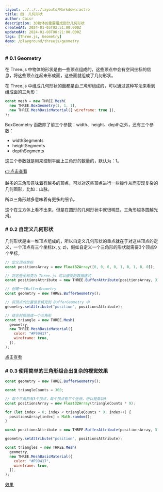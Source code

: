 ```yaml
---
layout: ../../../layouts/Markdown.astro
title: 四. 几何形状
author: Caisr
description: 3D物体的重要组成部分几何形状
createdAt: 2024-01-05T02:51:00.000Z
updatedAt: 2024-01-08T08:21:00.000Z
tags: [Three.js, Geometry]
demo: /playground/threejs/geometry
---
```


### # 0.1 Geometry

在 Three.js 中物体的形状是由一些顶点组成的，这些顶点中会有空间坐标的信息，将这些顶点连起来形成面，这些面就组成了几何形状。

在 Three.js 中组成几何形状的面都是由*三角形*组成的，可以通过这种写法来看到组成面的三角形：

```javascript
const mesh = new THREE.Mesh(
  new THREE.BoxGeometry(1, 1, 1),
  new THREE.MeshBasicMaterial({ wireframe: true }),
);
```

BoxGeometry 函数除了前三个参数：width、height、depth之外，还有三个参数：

- widthSegments
- heightSegments
- depthSegments

这三个参数就是用来控制平面上三角形的数量的，默认为：1。

[👉点击查看](/playground/threejs/geometry)

越多的三角形意味着有越多的顶点，可以对这些顶点进行一些操作从而实现复杂的几何图形，比如：山脉。

所以三角形越多意味着有更多的细节。

这个在立方体上看不出来，但是在圆形的几何形状中就很明显，三角形越多圆越光滑。

### # 0.2 自定义几何形状

几何形状是由一堆顶点组成的，所以自定义几何形状的重点就在于对这些顶点的定义，一个顶点有三个坐标(x, y, z)，假如自定义一个三角形的形状就需要3个顶点9个坐标。

```javascript
// 定义顶点坐标
const positionsArray = new Float32Array([0, 0, 0, 0, 1, 0, 1, 0, 0]);

// 将这些坐标变为 Three.js 可以接受的数据格式
const positionsAttribute = new THREE.BufferAttribute(positionsArray, 3);

// 创建一个BufferGeometry
const geometry = new THREE.BufferGeometry();

// 将顶点的位置信息填充到 BufferGeometry 中
geometry.setAttribute("position", positionsAttribute);

// 结合材质组成一个三角形
const triangle = new THREE.Mesh(
  geometry,
  new THREE.MeshBasicMaterial({
    color: "#F99417",
    wireframe: true,
  }),
);
```

[点击查看](/playground/threejs/geometry)

### # 0.3 使用简单的三角形组合出复杂的视觉效果

```javascript
const geometry = new THREE.BufferGeometry();

const triangleCounts = 300;

// 每个三角形有3个顶点，每个顶点有三个坐标，所以是乘以9
const positionsArray = new Float32Array(triangleCounts * 9);

for (let index = 0; index < triangleCounts * 9; index++) {
  positionsArray[index] = Math.random();
}

const positionsAttribute = new THREE.BufferAttribute(positionsArray, 3);

geometry.setAttribute("position", positionsAttribute);

const triangles = new THREE.Mesh(
  geometry,
  new THREE.MeshBasicMaterial({
    color: "#F99417",
    wireframe: true,
  }),
);
```

[效果](/playground/threejs/geometry)
